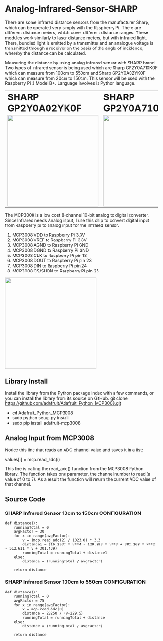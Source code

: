 # Analog-Infrared-Sensor-SHARP
There are some infrared distance sensors from the manufacturer Sharp, which can be operated very simply with the Raspberry Pi. There are different distance meters, which cover different distance ranges. These modules work similarly to laser distance meters, but with infrared light. There, bundled light is emitted by a transmitter and an analogue voltage is transmitted through a receiver on the basis of the angle of incidence, whereby the distance can be calculated.

Measuring the distance by using analog infrared sensor with SHARP brand. Two types of infrared sensor is being used which are Sharp GP2Y0A710K0F which can measure from 100cm to 550cm and  Sharp GP2Y0A02YK0F which can measure from 20cm to 150cm. This sensor will be used with the Raspberry Pi 3 Model B+. Language involves is Python language.


<table border="0">
 <tr>
    <td><b style="font-size:30px">SHARP GP2Y0A02YK0F</b></td>
    <td><b style="font-size:30px">SHARP GP2Y0A710K0F</b></td>
    <td><b style="font-size:30px">RASPBERRY PI 3 MODEL B+</b></td>
 </tr>
 <tr>
    <td><img src="https://user-images.githubusercontent.com/54172575/63335910-c9266180-c370-11e9-8ed4-ffd122402ad4.jpg" width="300" /></td>
    <td><img src="https://user-images.githubusercontent.com/54172575/63336549-e6a7fb00-c371-11e9-92f0-e494929007bf.jpg" width="300" /></td>
    <td><img src="https://user-images.githubusercontent.com/54172575/63336903-95e4d200-c372-11e9-80f1-a3af60130970.jpg" width="300" /></td>
 </tr>
</table>

The MCP3008 is a low cost 8-channel 10-bit analog to digital converter. Since Infrared needs Analog input, I use this chip to convert digital input from Raspberry pi to analog input for the infrared sensor. 
   1. MCP3008 VDD to Raspberry Pi 3.3V
   2. MCP3008 VREF to Raspberry Pi 3.3V
   3. MCP3008 AGND to Raspberry Pi GND
   4. MCP3008 DGND to Raspberry Pi GND
   5. MCP3008 CLK to Raspberry Pi pin 18
   6. MCP3008 DOUT to Raspberry Pi pin 23
   7. MCP3008 DIN to Raspberry Pi pin 24
   8. MCP3008 CS/SHDN to Raspberry Pi pin 25

<img src="https://user-images.githubusercontent.com/54172575/63561801-c9e80f00-c58d-11e9-930b-efd69f71d85f.gif" width="300" />

## Library Install 
Install the library from the Python package index with a few commands, or you can install the library from its source on GitHub.
git clone https://github.com/adafruit/Adafruit_Python_MCP3008.git
  * cd Adafruit_Python_MCP3008
  * sudo python setup.py install
  * sudo pip install adafruit-mcp3008
   
## Analog Input from MCP3008
Notice this line that reads an ADC channel value and saves it in a list:

values[i] = mcp.read_adc(i)

This line is calling the read_adc() function from the MCP3008 Python library.  The function takes one parameter, the channel number to read (a value of 0 to 7).  As a result the function will return the current ADC value of that channel.

## Source Code 

### SHARP Infrared Sensor 10cm to 150cm CONFIGURATION
```
def distance():
    runningTotal = 0
    avgFactor = 30
    for x in range(avgFactor):
        v = (mcp.read_adc(2) / 1023.0) * 3.3
        distance1 = (16.2537 * v**4 - 129.893 * v**3 + 382.268 * v**2 - 512.611 * v + 301.439)
        runningTotal = runningTotal + distance1
    else:
        distance = (runningTotal / avgFactor)

    return distance
```

### SHARP Infrared Sensor 100cm to 550cm CONFIGURATION
```
def distance():
    runningTotal = 0
    avgFactor = 75
    for x in range(avgFactor):
        v = mcp.read_adc(0)
        distance = 28250 / (v-229.5)
        runningTotal = runningTotal + distance
    else:
        distance = (runningTotal / avgFactor)

    return distance
```
